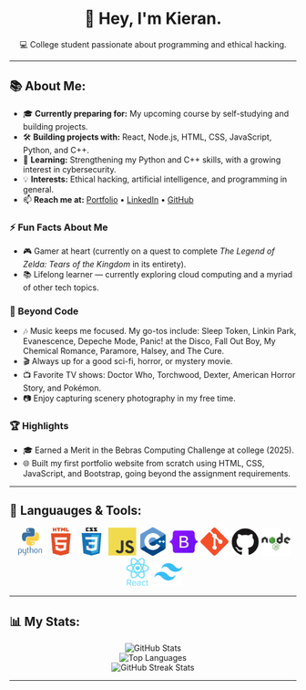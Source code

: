 <div align="center">
  

  
  # 👋 Hey, I'm Kieran.

  💻 College student passionate about programming and ethical hacking.

</div>

---
  
## 📚 About Me:

- 🎓 **Currently preparing for:** My upcoming course by self-studying and building projects.  
- 🛠️ **Building projects with:** React, Node.js, HTML, CSS, JavaScript, Python, and C++.  
- 🌱 **Learning:** Strengthening my Python and C++ skills, with a growing interest in cybersecurity.  
- 💡 **Interests:** Ethical hacking, artificial intelligence, and programming in general.  
- 📫 **Reach me at:** [Portfolio](https://kieranpritchard.github.io/Kieran-Pritchard-Portfolio/) • [LinkedIn](https://www.linkedin.com/in/kieran-pritchard/) • [GitHub](https://github.com/KieranPritchard)

### ⚡ Fun Facts About Me  
- 🎮 Gamer at heart (currently on a quest to complete *The Legend of Zelda: Tears of the Kingdom* in its entirety).  
- 📚 Lifelong learner — currently exploring cloud computing and a myriad of other tech topics.  

### 🎨 Beyond Code  
- 🎶 Music keeps me focused. My go-tos include: Sleep Token, Linkin Park, Evanescence, Depeche Mode, Panic! at the Disco, Fall Out Boy, My Chemical Romance, Paramore, Halsey, and The Cure.  
- 🎬 Always up for a good sci-fi, horror, or mystery movie.  
- 📺 Favorite TV shows: Doctor Who, Torchwood, Dexter, American Horror Story, and Pokémon.  
- 📷 Enjoy capturing scenery photography in my free time.  

### 🏆 Highlights  
- 🎓 Earned a Merit in the Bebras Computing Challenge at college (2025).  
- 🌐 Built my first portfolio website from scratch using HTML, CSS, JavaScript, and Bootstrap, going beyond the assignment requirements.  

---

## 🧰 Languauges & Tools:
  
  <div align ="center">
    <img src="https://github.com/devicons/devicon/blob/ca28c779441053191ff11710fe24a9e6c23690d6/icons/python/python-original-wordmark.svg" title="Python" alt="Python" height="50px" width="50px"/>
    <img src="https://github.com/devicons/devicon/blob/ca28c779441053191ff11710fe24a9e6c23690d6/icons/html5/html5-plain-wordmark.svg?plain=1" title="HTML" alt="HTML" height="50px" width="50px"/>
    <img src="https://github.com/devicons/devicon/blob/ca28c779441053191ff11710fe24a9e6c23690d6/icons/css3/css3-original-wordmark.svg?plain=1" title="CSS" alt="CSS" height="50px" width="50px"/>
    <img src="https://github.com/devicons/devicon/blob/ca28c779441053191ff11710fe24a9e6c23690d6/icons/javascript/javascript-original.svg" title="JavaScript" alt="JavaScript" height="50px" width="50px"/>
    <img src="https://github.com/devicons/devicon/blob/ca28c779441053191ff11710fe24a9e6c23690d6/icons/cplusplus/cplusplus-original.svg" title="C++" alt="C++" height="50px" width="50px"/>
    <img src="https://github.com/devicons/devicon/blob/master/icons/bootstrap/bootstrap-original.svg" title="Bootstrap" alt="Bootstrap" height="50px" width="50px">
    <img src="https://github.com/devicons/devicon/blob/master/icons/git/git-plain.svg" title="Git" alt="Git" height="50px" width="50px">
    <img src="https://github.com/devicons/devicon/blob/master/icons/github/github-original.svg" title="Github" alt="Github" height="50px" width="50px">
    <img src="https://github.com/devicons/devicon/blob/master/icons/nodejs/nodejs-original-wordmark.svg" title="NodeJS" alt="NodeJS" height="50px" width="50px">
    <img src="https://github.com/devicons/devicon/blob/master/icons/react/react-original-wordmark.svg" title="React" alt="React" height="50px" width="50px">
    <img src="https://github.com/devicons/devicon/blob/master/icons/tailwindcss/tailwindcss-original.svg" title="Tailwind" alt="Tailwind" height="50px" width="50px">
  </div>

---

## 📊 My Stats:

<div align="center">
  <picture>
    <source media="(prefers-color-scheme: dark)" srcset="https://github-readme-stats.vercel.app/api?username=KieranPritchard&show_icons=true&theme=holi">
    <img src="https://github-readme-stats.vercel.app/api?username=KieranPritchard&show_icons=true&theme=default" alt="GitHub Stats">
  </picture>
</div>

<div align="center">
 <picture>
    <source media="(prefers-color-scheme: dark)" srcset="https://github-readme-stats.vercel.app/api/top-langs/?username=KieranPritchard&theme=holi">
    <img src="https://github-readme-stats.vercel.app/api/top-langs/?username=KieranPritchard&theme=default" alt="Top Languages">
  </picture>
</div>

<div align="center">
  <picture>
    <source media="(prefers-color-scheme: dark)" srcset="https://streak-stats.demolab.com?user=KieranPritchard&theme=holi-theme">
    <img src="https://streak-stats.demolab.com?user=KieranPritchard&theme=default" alt="GitHub Streak Stats">
  </picture>
</div>

---

<!---
KieranPritchard/KieranPritchard is a ✨ special ✨ repository because its `README.md` (this file) appears on your GitHub profile.
You can click the Preview link to take a look at your changes.
--->
